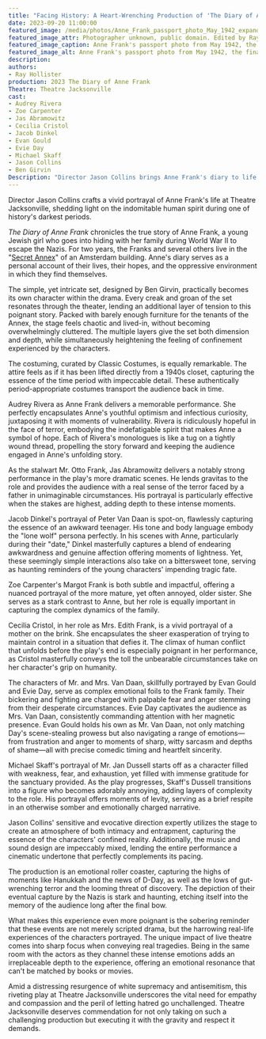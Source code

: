 ```yaml
---
title: "Facing History: A Heart-Wrenching Production of 'The Diary of Anne Frank' at Theatre Jacksonville"
date: 2023-09-20 11:00:00
featured_image: /media/photos/Anne_Frank_passport_photo_May_1942_expanded3x2.webp
featured_image_attr: Photographer unknown, public domain. Edited by Ray Hollister
featured_image_caption: Anne Frank's passport photo from May 1942, the final known image of her taken two months before she and her family went into hiding.
featured_image_alt: Anne Frank's passport photo from May 1942, the final known image of her taken two months before she and her family went into hiding.
description: 
authors:
- Ray Hollister
production: 2023 The Diary of Anne Frank
Theatre: Theatre Jacksonville
cast: 
- Audrey Rivera
- Zoe Carpenter
- Jas Abramowitz
- Cecilia Cristol
- Jacob Dinkel
- Evan Gould
- Evie Day
- Michael Skaff
- Jason Collins
- Ben Girvin
Description: "Director Jason Collins brings Anne Frank's diary to life at Theatre Jacksonville. The production skillfully balances historic gravity with human resilience."
---
```

Director Jason Collins crafts a vivid portrayal of Anne Frank's life at Theatre Jacksonville, shedding light on the indomitable human spirit during one of history's darkest periods.
<!--more-->
_The Diary of Anne Frank_ chronicles the true story of Anne Frank, a young Jewish girl who goes into hiding with her family during World War II to escape the Nazis. For two years, the Franks and several others live in the "[Secret Annex](https://www.annefrank.org/en/anne-frank/secret-annex/)" of an Amsterdam building. Anne's diary serves as a personal account of their lives, their hopes, and the oppressive environment in which they find themselves.

The simple, yet intricate set, designed by Ben Girvin, practically becomes its own character within the drama. Every creak and groan of the set resonates through the theater, lending an additional layer of tension to this poignant story. Packed with barely enough furniture for the tenants of the Annex, the stage feels chaotic and lived-in, without becoming overwhelmingly cluttered. The multiple layers give the set both dimension and depth, while simultaneously heightening the feeling of confinement experienced by the characters.

The costuming, curated by Classic Costumes, is equally remarkable. The attire feels as if it has been lifted directly from a 1940s closet, capturing the essence of the time period with impeccable detail. These authentically period-appropriate costumes transport the audience back in time.

Audrey Rivera as Anne Frank delivers a memorable performance. She perfectly encapsulates Anne's youthful optimism and infectious curiosity, juxtaposing it with moments of vulnerability. Rivera is ridiculously hopeful in the face of terror, embodying the indefatigable spirit that makes Anne a symbol of hope. Each of Rivera's monologues is like a tug on a tightly wound thread, propelling the story forward and keeping the audience engaged in Anne's unfolding story.

As the stalwart Mr. Otto Frank, Jas Abramowitz delivers a notably strong performance in the play's more dramatic scenes. He lends gravitas to the role and provides the audience with a real sense of the terror faced by a father in unimaginable circumstances. His portrayal is particularly effective when the stakes are highest, adding depth to these intense moments.

Jacob Dinkel's portrayal of Peter Van Daan is spot-on, flawlessly capturing the essence of an awkward teenager. His tone and body language embody the "lone wolf" persona perfectly. In his scenes with Anne, particularly during their "date," Dinkel masterfully captures a blend of endearing awkwardness and genuine affection offering moments of lightness. Yet, these seemingly simple interactions also take on a bittersweet tone, serving as haunting reminders of the young characters' impending tragic fate.

Zoe Carpenter's Margot Frank is both subtle and impactful, offering a nuanced portrayal of the more mature, yet often annoyed, older sister. She serves as a stark contrast to Anne, but her role is equally important in capturing the complex dynamics of the family.

Cecilia Cristol, in her role as Mrs. Edith Frank, is a vivid portrayal of a mother on the brink. She encapsulates the sheer exasperation of trying to maintain control in a situation that defies it. The climax of human conflict that unfolds before the play's end is especially poignant in her performance, as Cristol masterfully conveys the toll the unbearable circumstances take on her character's grip on humanity.

The characters of Mr. and Mrs. Van Daan, skillfully portrayed by Evan Gould and Evie Day, serve as complex emotional foils to the Frank family. Their bickering and fighting are charged with palpable fear and anger stemming from their desperate circumstances. Evie Day captivates the audience as Mrs. Van Daan, consistently commanding attention with her magnetic presence. Evan Gould holds his own as Mr. Van Daan, not only matching Day's scene-stealing prowess but also navigating a range of emotions—from frustration and anger to moments of sharp, witty sarcasm and depths of shame—all with precise comedic timing and heartfelt sincerity.

Michael Skaff's portrayal of Mr. Jan Dussell starts off as a character filled with weakness, fear, and exhaustion, yet filled with immense gratitude for the sanctuary provided. As the play progresses, Skaff's Dussell transitions into a figure who becomes adorably annoying, adding layers of complexity to the role. His portrayal offers moments of levity, serving as a brief respite in an otherwise somber and emotionally charged narrative.

Jason Collins' sensitive and evocative direction expertly utilizes the stage to create an atmosphere of both intimacy and entrapment, capturing the essence of the characters' confined reality. Additionally, the music and sound design are impeccably mixed, lending the entire performance a cinematic undertone that perfectly complements its pacing.

The production is an emotional roller coaster, capturing the highs of moments like Hanukkah and the news of D-Day, as well as the lows of gut-wrenching terror and the looming threat of discovery. The depiction of their eventual capture by the Nazis is stark and haunting, etching itself into the memory of the audience long after the final bow.

What makes this experience even more poignant is the sobering reminder that these events are not merely scripted drama, but the harrowing real-life experiences of the characters portrayed. The unique impact of live theatre comes into sharp focus when conveying real tragedies. Being in the same room with the actors as they channel these intense emotions adds an irreplaceable depth to the experience, offering an emotional resonance that can't be matched by books or movies.

Amid a distressing resurgence of white supremacy and antisemitism, this riveting play at Theatre Jacksonville underscores the vital need for empathy and compassion and the peril of letting hatred go unchallenged. Theatre Jacksonville deserves commendation for not only taking on such a challenging production but executing it with the gravity and respect it demands.
